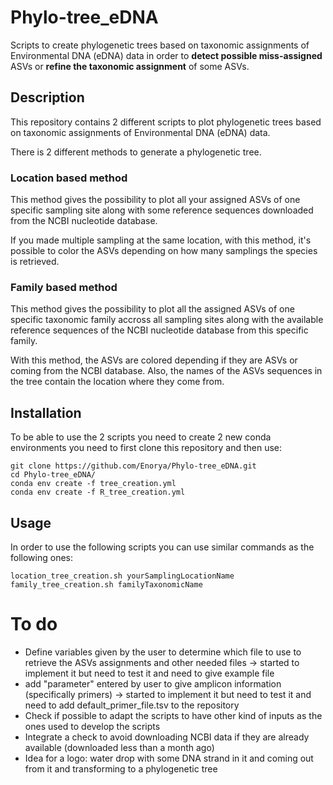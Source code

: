 # Phylo-tree_eDNA
Scripts to create phylogenetic trees based on taxonomic assignments of Environmental DNA (eDNA) data in order to **detect possible miss-assigned** ASVs or **refine the taxonomic assignment** of some ASVs.

## Description
This repository contains 2 different scripts to plot phylogenetic trees based on taxonomic assignments of Environmental DNA (eDNA) data.

There is 2 different methods to generate a phylogenetic tree.

### Location based method
This method gives the possibility to plot all your assigned ASVs of one specific sampling site along with some reference sequences downloaded from the NCBI nucleotide database.

If you made multiple sampling at the same location, with this method, it's possible to color the ASVs depending on how many samplings the species is retrieved. 


### Family based method
This method gives the possibility to plot all the assigned ASVs of one specific taxonomic family accross all sampling sites along with the available reference sequences of the NCBI nucleotide database from this specific family.

With this method, the ASVs are colored depending if they are ASVs or coming from the NCBI database. Also, the names of the ASVs sequences in the tree contain the location where they come from.

## Installation
To be able to use the 2 scripts you need to create 2 new conda environments you need to first clone this repository and then use:
```
git clone https://github.com/Enorya/Phylo-tree_eDNA.git
cd Phylo-tree_eDNA/
conda env create -f tree_creation.yml
conda env create -f R_tree_creation.yml
```

## Usage
In order to use the following scripts you can use similar commands as the following ones:
```
location_tree_creation.sh yourSamplingLocationName
family_tree_creation.sh familyTaxonomicName
```

# To do

- Define variables given by the user to determine which file to use to retrieve the ASVs assignments and other needed files -> started to implement it but need to test it and need to give example file
- add "parameter" entered by user to give amplicon information (specifically primers) -> started to implement it but need to test it and need to add default_primer_file.tsv to the repository
- Check if possible to adapt the scripts to have other kind of inputs as the ones used to develop the scripts
- Integrate a check to avoid downloading NCBI data if they are already available (downloaded less than a month ago)
- Idea for a logo: water drop with some DNA strand in it and coming out from it and transforming to a phylogenetic tree
